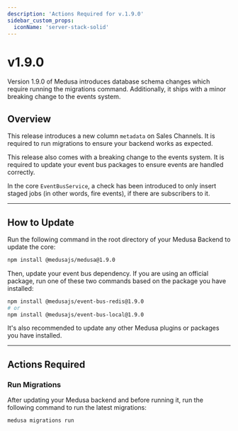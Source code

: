 ```yaml
---
description: 'Actions Required for v.1.9.0'
sidebar_custom_props:
  iconName: 'server-stack-solid'
---
```


# v1.9.0

Version 1.9.0 of Medusa introduces database schema changes which require running the migrations command. Additionally, it ships with a minor breaking change to the events system.

## Overview​

This release introduces a new column `metadata` on Sales Channels. It is required to run migrations to ensure your backend works as expected.

This release also comes with a breaking change to the events system. It is required to update your event bus packages to ensure events are handled correctly.

In the core `EventBusService`, a check has been introduced to only insert staged jobs (in other words, fire events), if there are subscribers to it.

---

## How to Update

Run the following command in the root directory of your Medusa Backend to update the core:

```bash npm2yarn
npm install @medusajs/medusa@1.9.0
```

Then, update your event bus dependency. If you are using an official package, run one of these two commands based on the package you have installed:

```bash npm2yarn
npm install @medusajs/event-bus-redis@1.9.0
# or
npm install @medusajs/event-bus-local@1.9.0
```

It's also recommended to update any other Medusa plugins or packages you have installed.

---

## Actions Required​

### Run Migrations​

After updating your Medusa backend and before running it, run the following command to run the latest migrations:

```bash
medusa migrations run
```

